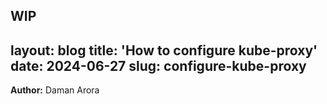 WIP
---
layout: blog
title: 'How to configure kube-proxy'
date: 2024-06-27
slug: configure-kube-proxy
---

**Author:** Daman Arora